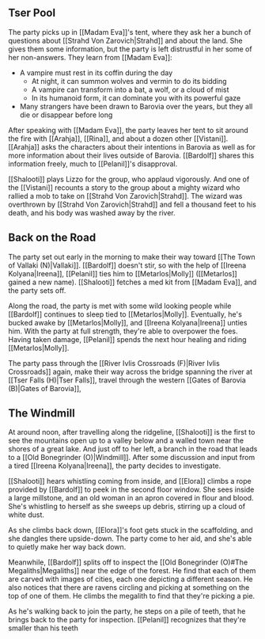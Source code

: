 ## Tser Pool
The party picks up in [[Madam Eva]]'s tent, where they ask her a bunch of questions about [[Strahd Von Zarovich|Strahd]] and about the land. She gives them some information, but the party is left distrustful in her some of her non-answers. They learn from [[Madam Eva]]:
-  A vampire must rest in its coffin during the day
	- At night, it can summon wolves and vermin to do its bidding
	- A vampire can transform into a bat, a wolf, or a cloud of mist
	- In its humanoid form, it can dominate you with its powerful gaze
- Many strangers have been drawn to Barovia over the years, but they all die or disappear before long

After speaking with [[Madam Eva]], the party leaves her tent to sit around the fire with [[Arahja]], [[Rina]], and about a dozen other [[Vistani]]. [[Arahja]] asks the characters about their intentions in Barovia as well as for more information about their lives outside of Barovia. [[Bardolf]] shares this information freely, much to [[Pelanil]]'s disapproval.

[[Shalooti]] plays Lizzo for the group, who applaud vigorously. And one of the [[Vistani]] recounts a story to the group about a mighty wizard who rallied a mob to take on [[Strahd Von Zarovich|Strahd]]. The wizard was overthrown by [[Strahd Von Zarovich|Strahd]] and fell a thousand feet to his death, and his body was washed away by the river.

## Back on the Road
The party set out early in the morning to make their way toward [[The Town of Vallaki (N)|Vallaki]]. [[Bardolf]] doesn't stir, so with the help of [[Ireena Kolyana|Ireena]], [[Pelanil]] ties him to [[Metarlos|Molly]] ([[Metarlos]] gained a new name). [[Shalooti]] fetches a med kit from [[Madam Eva]], and the party sets off.

Along the road, the party is met with some wild looking people while [[Bardolf]] continues to sleep tied to [[Metarlos|Molly]]. Eventually, he's bucked awake by [[Metarlos|Molly]], and [[Ireena Kolyana|Ireena]] unties him. With the party at full strength, they're able to overpower the foes. Having taken damage, [[Pelanil]] spends the next hour healing and riding [[Metarlos|Molly]].

The party pass through the [[River Ivlis Crossroads (F)|River Ivlis Crossroads]] again, make their way across the bridge spanning the river at [[Tser Falls (H)|Tser Falls]], travel through the western [[Gates of Barovia (B)|Gates of Barovia]],

## The Windmill
At around noon, after travelling along the ridgeline, [[Shalooti]] is the first to see the mountains open up to a valley below and a walled town near the shores of a great lake. And just off to her left, a branch in the road that leads to a [[Old Bonegrinder (O)|Windmill]]. After some discussion and input from a tired [[Ireena Kolyana|Ireena]], the party decides to investigate.

[[Shalooti]] hears whistling coming from inside, and [[Elora]] climbs a rope provided by [[Bardolf]] to peek in the second floor window. She sees inside a large millstone, and an old woman in an apron covered in flour and blood. She's whistling to herself as she sweeps up debris, stirring up a cloud of white dust.

As she climbs back down, [[Elora]]'s foot gets stuck in the scaffolding, and she dangles there upside-down. The party come to her aid, and she's able to quietly make her way back down.

Meanwhile, [[Bardolf]] splits off to inspect the [[Old Bonegrinder (O)#The Megaliths|Megaliths]] near the edge of the forest. He find that each of them are carved with images of cities, each one depicting a different season. He also notices that there are ravens circling and picking at something on the top of one of them. He climbs the megalith to find that they're picking a pie.

As he's walking back to join the party, he steps on a pile of teeth, that he brings back to the party for inspection. [[Pelanil]] recognizes that they're smaller than his teeth